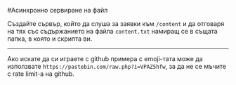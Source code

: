 #Асинхронно сервиране на файл

Създайте сървър, който да слуша за заявки към `/content` и да отговаря на тях със съдържанието на файла `content.txt` намиращ се в същата папка, в която и скрипта ви.

---

Ако искате да си играете с github примера с emoji-тата може да използвате `https://pastebin.com/raw.php?i=VPAZ5hfw`, за да не се мъчите с rate limit-а на github.
